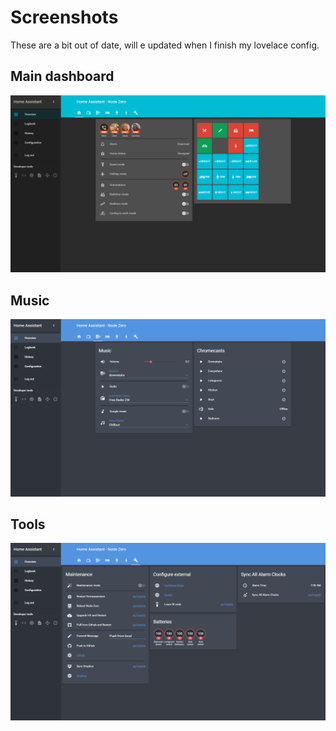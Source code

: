 # Screenshots

These are a bit out of date, will e updated when I finish my lovelace config.


## Main dashboard

![Dashboard](../images/dashboard.png)


## Music

![Music](../images/music.png)


## Tools

![Tools](../images/tools.png)
